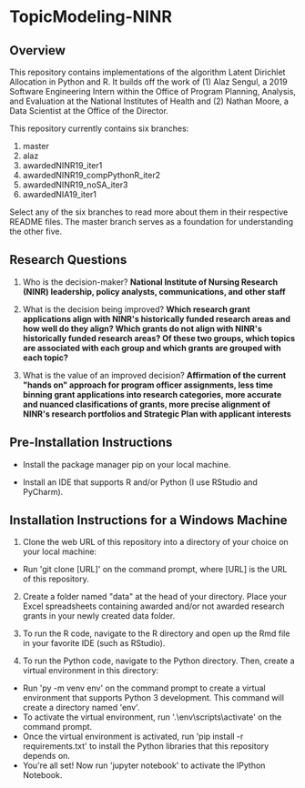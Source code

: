 # TopicModeling-NINR

## Overview
This repository contains implementations of the algorithm Latent Dirichlet Allocation in Python and R. It builds off the work of (1) Alaz Sengul, a 2019 Software Engineering Intern within the Office of Program Planning, Analysis, and Evaluation at the National Institutes of Health and (2) Nathan Moore, a Data Scientist at the Office of the Director. 

This repository currently contains six branches:
1. master
2. alaz
3. awardedNINR19_iter1
4. awardedNINR19_compPythonR_iter2
5. awardedNINR19_noSA_iter3
6. awardedNIA19_iter1

Select any of the six branches to read more about them in their respective README files. The master branch serves as a foundation for understanding the other five. 

## Research Questions
1. Who is the decision-maker? **National Institute of Nursing Research (NINR) leadership, policy analysts, communications, and other staff**

2. What is the decision being improved? **Which research grant applications align with NINR's historically funded research areas and how well do they align? Which grants do not align with NINR's historically funded research areas? Of these two groups, which topics are associated with each group and which grants are grouped with each topic?**

3. What is the value of an improved decision? **Affirmation of the current "hands on" approach for program officer assignments, less time binning grant applications into research categories, more accurate and nuanced clasifications of grants, more precise alignment of NINR's research portfolios and Strategic Plan with applicant interests**

## Pre-Installation Instructions
* Install the package manager pip on your local machine.

* Install an IDE that supports R and/or Python (I use RStudio and PyCharm).

## Installation Instructions for a Windows Machine
1. Clone the web URL of this repository into a directory of your choice on your local machine:
- Run 'git clone [URL]' on the command prompt, where [URL] is the URL of this repository.

2. Create a folder named "data" at the head of your directory. Place your Excel spreadsheets containing awarded and/or not awarded research grants in your newly created data folder.

3. To run the R code, navigate to the R directory and open up the Rmd file in your favorite IDE (such as RStudio). 

4. To run the Python code, navigate to the Python directory. Then, create a virtual environment in this directory:
* Run 'py -m venv env' on the command prompt to create a virtual environment that supports Python 3 development. This command will create a directory named 'env'.
* To activate the virtual environment, run '.\env\scripts\activate' on the command prompt.
* Once the virtual environment is activated, run 'pip install -r requirements.txt' to install the Python libraries that this repository depends on.
* You're all set! Now run 'jupyter notebook' to activate the IPython Notebook.




